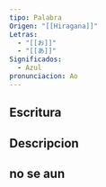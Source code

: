 ```yaml
---
tipo: Palabra
Origen: "[[Hiragana]]"
Letras:
  - "[[お]]"
  - "[[あ]]"
Significados:
  - Azul
pronunciacion: Ao
---
```

## Escritura

## Descripcion

## no se aun
